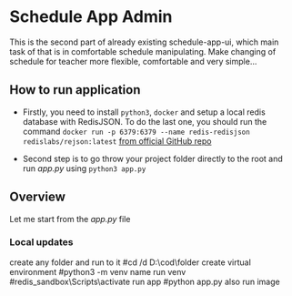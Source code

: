 # Schedule App Admin

This is the second part of already existing schedule-app-ui, which main task of that is in comfortable schedule manipulating. Make changing of schedule for teacher more flexible, comfortable and very simple...

## How to run application

- Firstly, you need to install `python3`, `docker` and setup a local redis database with RedisJSON. To do the last one, you should run the command `docker run -p 6379:6379 --name redis-redisjson redislabs/rejson:latest` [from official GitHub repo](https://github.com/RedisJSON/RedisJSON)

- Second step is to go throw your project folder directly to the root and run _app.py_ using `python3 app.py`

## Overview

Let me start from the _app.py_ file

### Local updates

create any folder and run to it
#cd /d D:\cod\folder
create virtual environment
#python3 -m venv name
run venv
#redis_sandbox\Scripts\activate
run app
#python app.py
also run image
